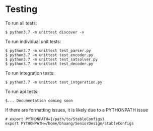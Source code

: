 # Testing

To run all tests:

    $ python3.7 -m unittest discover -v

To run individual unit tests:

    $ python3.7 -m unittest test_parser.py
    $ python3.7 -m unittest test_encoder.py
    $ python3.7 -m unittest test_satsolver.py
    $ python3.7 -m unittest test_decoder.py

To run integration tests:

    $ python3.7 -m unittest test_intgeration.py

To run api tests: 

    $... Documentation coming soon

If there are formatting issues, it is likely due to a PYTHONPATH issue

    # export PYTHONPATH={/path/to/StableConfigs}
    export PYTHONPATH=/home/bhuang/SeniorDesign/StableConfigs
